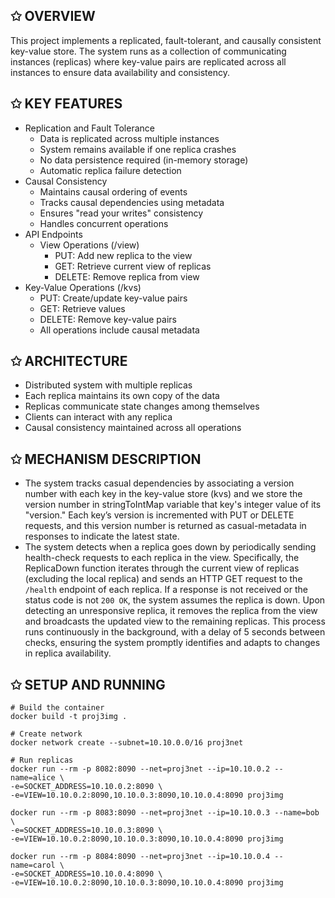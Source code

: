 ## ✩ OVERVIEW
This project implements a replicated, fault-tolerant, and causally consistent key-value store. The system runs as a collection of communicating instances (replicas) where key-value pairs are replicated across all instances to ensure data availability and consistency.

## ✩ KEY FEATURES
- Replication and Fault Tolerance
  - Data is replicated across multiple instances
  - System remains available if one replica crashes
  - No data persistence required (in-memory storage)
  - Automatic replica failure detection
- Causal Consistency
  - Maintains causal ordering of events
  - Tracks causal dependencies using metadata
  - Ensures "read your writes" consistency
  - Handles concurrent operations
- API Endpoints
  - View Operations (/view)
    - PUT: Add new replica to the view
    - GET: Retrieve current view of replicas
    - DELETE: Remove replica from view
- Key-Value Operations (/kvs)
  - PUT: Create/update key-value pairs
  - GET: Retrieve values
  - DELETE: Remove key-value pairs
  - All operations include causal metadata

## ✩ ARCHITECTURE
- Distributed system with multiple replicas
- Each replica maintains its own copy of the data
- Replicas communicate state changes among themselves
- Clients can interact with any replica
- Causal consistency maintained across all operations

## ✩ MECHANISM DESCRIPTION 
- The system tracks casual dependencies by associating a version number with each key in the key-value store (kvs) and we store the version number in stringToIntMap variable that key's integer value of its "version." Each key’s version is incremented with PUT or DELETE requests, and this version number is returned as casual-metadata in responses to indicate the latest state.
- The system detects when a replica goes down by periodically sending health-check requests to each replica in the view. Specifically, the ReplicaDown function iterates through the current view of replicas (excluding the local replica) and sends an HTTP GET request to the ```/health``` endpoint of each replica. If a response is not received or the status code is not ```200 OK```, the system assumes the replica is down. Upon detecting an unresponsive replica, it removes the replica from the view and broadcasts the updated view to the remaining replicas. This process runs continuously in the background, with a delay of 5 seconds between checks, ensuring the system promptly identifies and adapts to changes in replica availability.
 
## ✩ SETUP AND RUNNING
```
# Build the container
docker build -t proj3img .

# Create network
docker network create --subnet=10.10.0.0/16 proj3net

# Run replicas
docker run --rm -p 8082:8090 --net=proj3net --ip=10.10.0.2 --name=alice \
-e=SOCKET_ADDRESS=10.10.0.2:8090 \
-e=VIEW=10.10.0.2:8090,10.10.0.3:8090,10.10.0.4:8090 proj3img

docker run --rm -p 8083:8090 --net=proj3net --ip=10.10.0.3 --name=bob \
-e=SOCKET_ADDRESS=10.10.0.3:8090 \
-e=VIEW=10.10.0.2:8090,10.10.0.3:8090,10.10.0.4:8090 proj3img

docker run --rm -p 8084:8090 --net=proj3net --ip=10.10.0.4 --name=carol \
-e=SOCKET_ADDRESS=10.10.0.4:8090 \
-e=VIEW=10.10.0.2:8090,10.10.0.3:8090,10.10.0.4:8090 proj3img

